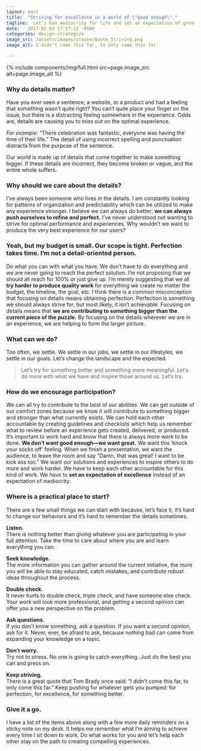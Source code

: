 ```yaml
---
layout: post
title:  "Striving for excellence in a world of \"good enough\"."
tagline:  Let’s ban mediocrity for life and set an expectation of greatness.
date:   2017-02-01 17:57:12 -0500
categories: design-strategize
image_src: /assets/images/create/Quote_Striving.png
image_alt: I didn't come this far, to only come this far.

---
```


{% include components/img/full.html src=page.image_src alt=page.image_alt %}

### Why do details matter?
Have you ever seen a sentence, a website, or a product and had a feeling that something wasn’t quite right? You can’t quite place your finger on the issue, but there is a distracting feeling somewhere in the experience. Odds are, details are causing you to miss out on the optimal experience.

*For example:* “There celebration was fantastic, everyone was having the time of their life.” The detail of using incorrect spelling and punctuation distracts from the purpose of the sentence.

Our world is made up of details that come together to make something bigger. If these details are incorrect, they become broken or vague, and the entire whole suffers.

### Why should we care about the details?
I’ve always been someone who lives in the details. I am constantly looking for patterns of organization and predictability which can be utilized to make any experience stronger. I believe we can always do better; **we can always push ourselves to refine and perfect.** I’ve never understood not wanting to strive for optimal performance and experiences. Why wouldn’t we want to produce the very best experience for our users?

### Yeah, but my budget is small. Our scope is tight. Perfection takes time. I’m not a detail-oriented person.
Do what you can with what you have. We don’t have to do everything and we are never going to reach the perfect solution. I’m not proposing that we should all reach for 100% or just give up. I’m merely suggesting that we all **try harder to produce quality work** for everything we create no matter the budget, the timeline, the goal, etc. I think there is a common misconception that focusing on details means obtaining perfection. Perfection is something we should always strive for, but most likely, it isn’t achievable. Focusing on details means that **we are contributing to something bigger than the current piece of the puzzle.** By focusing on the details wherever we are in an experience, we are helping to form the larger picture.

### What can we do?
Too often, we settle. We settle in our jobs, we settle in our lifestyles, we settle in our goals. Let’s change the landscape and the expected.

> Let’s try for something better and something more meaningful. Let’s do more with what we have and inspire those around us. Let’s try.

### How do we encourage participation?
We can all try to contribute to the best of our abilities. We can get outside of our comfort zones because we know it will contribute to something bigger and stronger than what currently exists. We can hold each other accountable by creating guidelines and checklists which help us remember what to review before an experience gets created, delivered, or produced. It’s important to work hard and know that there is always more work to be done. **We don’t want good enough—we want great.** We want this ‘knock your socks off’ feeling. When we finish a presentation, we want the audience, to leave the room and say “Damn, that was great! I want to be kick ass too.” We want our solutions and experiences to inspire others to do more and work harder. We have to keep each other accountable for this kind of work. We have to **set an expectation of excellence** instead of an expectation of mediocrity.

### Where is a practical place to start?
There are a few small things we can start with because, let’s face it, it’s hard to change our behaviors and it’s hard to remember the details sometimes.

**Listen.**<br>
There is nothing better than giving whatever you are participating in your full attention. Take the time to care about where you are and learn everything you can.

**Seek knowledge.**<br>
The more information you can gather around the current initiative, the more you will be able to stay educated, catch mistakes, and contribute robust ideas throughout the process.

**Double check.**<br>
It never hurts to double check, triple check, and have someone else check. Your work will look more professional, and getting a second opinion can offer you a new perspective on the problem.

**Ask questions.**<br>
If you don’t know something, ask a question. If you want a second opinion, ask for it. Never, ever, be afraid to ask, because nothing bad can come from expanding your knowledge on a topic.

**Don’t worry.**<br>
Try not to stress. No one is going to catch everything. Just do the best you can and press on.

**Keep striving.**<br>
There is a great quote that Tom Brady once said: “I didn’t come this far, to only come this far.” Keep pushing for whatever gets you pumped: for perfection, for excellence, for something better.
</div>

### Give it a go.
I have a list of the items above along with a few more daily reminders on a sticky note on my desk. It helps me remember what I’m aiming to achieve every time I sit down to work. Do what works for you and let’s help each other stay on the path to creating compelling experiences.
